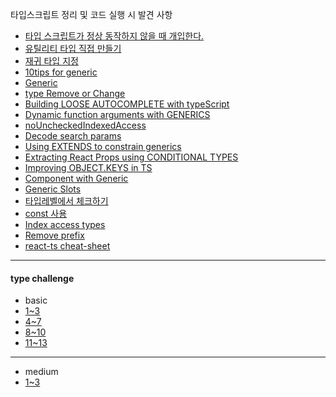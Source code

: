 타입스크립트 정리 및 코드 실행 시 발견 사항

- [타입 스크립트가 정상 동작하지 않을 때 개입한다.](./pages/2024-09-16.md)
- [유틸리티 타입 직접 만들기](./pages/2024-09-20.md)
- [재귀 타입 지정](./pages/2024-09-23.md)
- [10tips for generic](./pages/10tipsForGeneric.ts)
- [Generic](./pages/Generic.md)
- [type Remove or Change](./pages/typeRemoveOrChange.md)
- [Building LOOSE AUTOCOMPLETE with typeScript](./pages/looseAutoComplete.md)
- [Dynamic function arguments with GENERICS](./pages/dynamicfunctionWithGenerics.md)
- [noUncheckedIndexedAccess](./pages/noUncheckedIndexedAccess.md)
- [Decode search params](./pages/decodeSearchParams.md)
- [Using EXTENDS to constrain generics](./pages/usingExtneds.md)
- [Extracting React Props using CONDITIONAL TYPES](./pages/ExtractingReactProps.md)
- [Improving OBJECT.KEYS in TS](./pages/ObjectKeys.md)
- [Component with Generic](./pages/ComponentWithGeneric.md)
- [Generic Slots](./pages/GenericSlots.md)
- [타입레벨에서 체크하기](./pages/DeepPartial.md)
- [const 사용](./pages/const.md)
- [Index access types](./pages/indexAccessType.md)
- [Remove prefix](./pages/RemovePrefix.md)
- [react-ts cheat-sheet](https://react-typescript-cheatsheet.netlify.app/docs/basic/getting-started/basic_type_example)

---

#### type challenge

- basic
- [1~3](./challenge/basic1~3.md)
- [4~7](./challenge/basic4~7.md)
- [8~10](./challenge/basic8~10.md)
- [11~13](./challenge/basic11~13.md)

---

- medium
- [1~3](./challenge/medium1~3.md)
